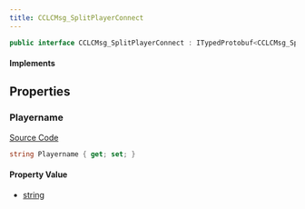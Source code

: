 ```yaml
---
title: CCLCMsg_SplitPlayerConnect
---
```


```csharp
public interface CCLCMsg_SplitPlayerConnect : ITypedProtobuf<CCLCMsg_SplitPlayerConnect>, INativeHandle, INetMessage<CCLCMsg_SplitPlayerConnect>, IDisposable
```

#### Implements

## Properties

### Playername

[Source Code](https://github.com/swiftly-solution/swiftlys2/blob/main/managed/src/SwiftlyS2.Generated/Protobufs/Interfaces/CCLCMsg_SplitPlayerConnect.cs#L18)

```csharp
string Playername { get; set; }
```

#### Property Value

- [string](https://learn.microsoft.com/dotnet/api/system.string)

